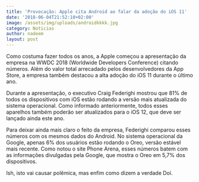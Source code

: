 ```yaml
---
title: 'Provocação: Apple cita Android ao falar da adoção do iOS 11'
date: '2018-06-04T21:52:10+02:00'
image: /assets/img/uploads/androidkkkk.jpg
category: Noticias
author: nadeem
layout: post
---
```

Como costuma fazer todos os anos, a Apple começou a apresentação da empresa na WWDC 2018 (Worldwide Developers Conference) citando números. Além do valor total arrecadado pelos desenvolvedores da App Store, a empresa também destacou a alta adoção do iOS 11 durante o último ano.

Durante a apresentação, o executivo Craig Federighi mostrou que 81% de todos os dispositivos com iOS estão rodando a versão mais atualizada do sistema operacional. Como informado anteriormente, todos esses aparelhos também poderão ser atualizados para o iOS 12, que deve ser lançado ainda este ano.

Para deixar ainda mais claro o feito da empresa, Federighi comparou esses números com os mesmos dados do Android. No sistema operacional da Google, apenas 6% dos usuários estão rodando o Oreo, versão estável mais recente. Como notou o site Phone Arena, esses números batem com as informações divulgadas pela Google, que mostra o Oreo em 5,7% dos dispositivos.

Ish, isto vai causar polêmica, mas enfim como dizem a verdade Doí.
